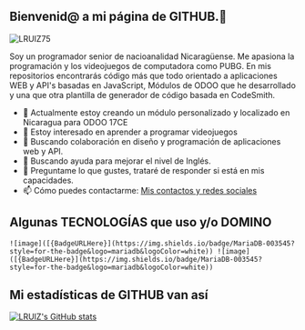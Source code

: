 ## Bienvenid@ a mi página de GITHUB.👋
![LRUIZ75](https://media.licdn.com/dms/image/v2/C4D16AQGFAddvtzwLEw/profile-displaybackgroundimage-shrink_350_1400/profile-displaybackgroundimage-shrink_350_1400/0/1589441419311?e=1732752000&v=beta&t=Tsa1b9UdhEPYpEnkcttyOjAK0X1aWyeVGRrRGmf5I0o)

Soy un programador senior de nacioanalidad Nicaragüense.
Me apasiona la programación y los videojuegos de computadora como PUBG.
En mis repositorios encontrarás código más que todo orientado a aplicaciones WEB y API's basadas en JavaScript, Módulos de ODOO que he desarrollado y una que otra plantilla de generador de código basada en CodeSmith.

- 🔭 Actualmente estoy creando un módulo personalizado y localizado en Nicaragua para ODOO 17CE 
- 🌱 Estoy interesado en aprender a programar videojuegos
- 👯 Buscando colaboración en diseño y programación de aplicaciones web y API.  
- 🤔 Buscando ayuda para mejorar el nivel de Inglés.
- 💬 Preguntame lo que gustes, trataré de responder si está en mis capacidades.
- 📫 Cómo puedes contactarme: [Mis contactos y redes sociales](https://linktr.ee/MRDEVEX)

## Algunas TECNOLOGÍAS que uso y/o DOMINO ##
	![image]([{BadgeURLHere}](https://img.shields.io/badge/MariaDB-003545?style=for-the-badge&logo=mariadb&logoColor=white)) ![image]([{BadgeURLHere}](https://img.shields.io/badge/MariaDB-003545?style=for-the-badge&logo=mariadb&logoColor=white))
 
## Mi estadísticas de GITHUB van así ##
[![LRUIZ's GitHub stats](https://github-readme-stats.vercel.app/api?username=LRUIZ75)](https://github.com/LRUIZ75/github-readme-stats)
